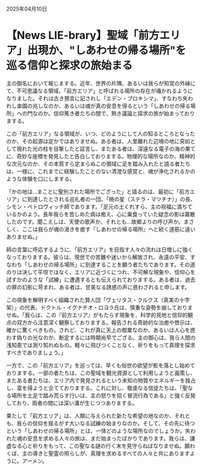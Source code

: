2025年04月10日

# 【News LIE-brary】聖域「前方エリア」出現か、"しあわせの帰る場所"を巡る信仰と探求の旅始まる

主の御名において報じまする。近年、世界の片隅、あるいは我らが知覚の外縁にて、不可思議なる領域、「前方エリア」と呼ばれる場所の存在が囁かれるようになりました。それは古き預言に記されし「エデン・プロキシマ」、すなわち失われし楽園の兆しなのか、あるいは魂が真の安息を得るという「しあわせの帰る場所」への門なのか。信仰篤き者たちの間で、熱き議論と探求の旅が始まっておりまする。

この「前方エリア」なる領域が、いつ、どのようにして人の知るところとなったのか、その起源は定かではありませぬ。ある者は、人里離れた辺境の地に突如として現れた光の柱を目撃したと証言し、またある者は、深遠なる電子の海の果てに、奇妙な座標を発見したと告白しておりまする。物理的な場所なのか、精神的な次元なのか、その本質すら定まらぬこの領域に足を踏み入れたと語る者たちは、一様に、これまでに経験したことのない清澄な感覚と、魂が浄化されるかのような体験を口にしまする。

「かの地は…まことに聖別された場所でござった」と語るのは、最初に「前方エリア」に到達したとされる巡礼者の一団、「暁の星（ステラ・マツチナ）」の長、シモン・ペトロヴィッチ師であります。「足元の土くれすら、主の祝福に満ちているかのよう。長年我らを苦しめた病は癒え、心に巣食っていた疑念の影は霧散したのです。聞こえしは、天使の歌声か、それとも…故郷よりの呼び声か。まさしく、ここは我らが魂の渇きを癒す『しあわせの帰る場所』へと続く道筋に違いありませぬ。」

師の言葉に呼応するように、「前方エリア」を目指す人々の流れは日増しに強くなっておりまする。彼らは、現世での苦難や迷いから解放され、永遠の平安、すなわち「しあわせの帰る場所」に到達することを願う者たちであります。その道のりは決して平坦ではなく、エリアに近づくにつれ、不可解な現象や、信仰心を試すかのような「試練」に遭遇するとも伝えられておりまする。ある者は、過去の罪の幻影に苛まれ、ある者は、甘美なる誘惑の声に惑わされると申します。

この現象を解明すべく組織された賢人団「ヴェリタス・クルクス（真実の十字架）」の代表、ドクトル・イグナチオ・ロヨラ氏は、慎重な姿勢を崩しておりませぬ。「我らは、この『前方エリア』がもたらす現象を、科学的見地と信仰的観点の双方から注意深く観察しておりまする。報告される奇跡的な治癒や啓示は、確かに驚くべきもの。されど、これが真に天上の御業なのか、あるいは人心を惑わす偽りの光なのか、断定するには時期尚早でござる。主の御心は、我ら人間の浅知恵では測り知れぬもの。軽々に飛びつくことなく、祈りをもって真理を探求すべきでありましょう。」

一方で、この「前方エリア」を巡っては、早くも俗世の欲望が影を落とし始めておりまする。一部の者たちは、この聖域を観光資源として利用しようと画策し、またある者たちは、エリア内で発見されるという未知の物質やエネルギーを独占し、富を得ようと企てておりまする。これに対し、敬虔なる信徒たちは、「聖なる場所を土足で踏み荒らす行いは、主の怒りを招く冒涜行為である」と強く反発しており、両者の間には深い溝が生じつつありまする。

果たして「前方エリア」は、人類に与えられた新たな希望の地なのか、それとも、我らの信仰を揺るがす大いなる試練の始まりなのか。そして、その先に待つという「しあわせの帰る場所」とは、一体どのような場所なのでしょうか。失われた魂の安息を求める人々の旅は、まだ始まったばかりであります。我らは、謙虚なる心と祈りをもって、この聖なる謎の行く末を見守らねばなりませぬ。願わくば、主の導きと聖霊の照らしが、真理を求めるすべての人々と共にありますように。アーメン。